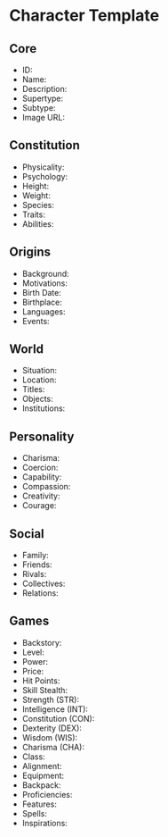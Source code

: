 # Character Template

## Core
- <span class="text-field" data-tooltip="Text">ID</span>: 
- <span class="text-field" data-tooltip="Text">Name</span>: 
- <span class="text-field" data-tooltip="Text">Description</span>: 
- <span class="text-field" data-tooltip="Text">Supertype</span>: 
- <span class="text-field" data-tooltip="Text">Subtype</span>: 
- <span class="text-field" data-tooltip="Text">Image URL</span>: 

## Constitution
- <span class="text-field" data-tooltip="Text">Physicality</span>: 
- <span class="text-field" data-tooltip="Text">Psychology</span>: 
- <span class="number-field" data-tooltip="Number">Height</span>: 
- <span class="number-field" data-tooltip="Number">Weight</span>: 
- <span class="link-field" data-tooltip="Multi Species">Species</span>: 
- <span class="multi-link-field" data-tooltip="Multi Trait">Traits</span>: 
- <span class="multi-link-field" data-tooltip="Multi Ability">Abilities</span>: 

## Origins
- <span class="text-field" data-tooltip="Text">Background</span>: 
- <span class="text-field" data-tooltip="Text">Motivations</span>: 
- <span class="number-field" data-tooltip="Number">Birth Date</span>: 
- <span class="link-field" data-tooltip="Single Location">Birthplace</span>: 
- <span class="multi-link-field" data-tooltip="Multi Language">Languages</span>: 
- <span class="multi-link-field" data-tooltip="Multi Event">Events</span>: 

## World
- <span class="text-field" data-tooltip="Text">Situation</span>: 
- <span class="link-field" data-tooltip="Single Location">Location</span>: 
- <span class="multi-link-field" data-tooltip="Multi Title">Titles</span>: 
- <span class="multi-link-field" data-tooltip="Multi Object">Objects</span>: 
- <span class="multi-link-field" data-tooltip="Multi Institution">Institutions</span>: 

## Personality
- <span class="number-field" data-tooltip="Number, max: 100">Charisma</span>: 
- <span class="number-field" data-tooltip="Number, max: 100">Coercion</span>: 
- <span class="number-field" data-tooltip="Number, max: 100">Capability</span>: 
- <span class="number-field" data-tooltip="Number, max: 100">Compassion</span>: 
- <span class="number-field" data-tooltip="Number, max: 100">Creativity</span>: 
- <span class="number-field" data-tooltip="Number, max: 100">Courage</span>: 

## Social
- <span class="multi-link-field" data-tooltip="Multi Family">Family</span>: 
- <span class="multi-link-field" data-tooltip="Multi Character">Friends</span>: 
- <span class="multi-link-field" data-tooltip="Multi Character">Rivals</span>: 
- <span class="multi-link-field" data-tooltip="Multi Collective">Collectives</span>: 
- <span class="multi-link-field" data-tooltip="Multi Relation">Relations</span>: 

## Games
- <span class="text-field" data-tooltip="Text">Backstory</span>: 
- <span class="number-field" data-tooltip="Number, max: 100">Level</span>: 
- <span class="number-field" data-tooltip="Number">Power</span>: 
- <span class="number-field" data-tooltip="Number, max: 9999">Price</span>: 
- <span class="number-field" data-tooltip="Number, max: 999">Hit Points</span>: 
- <span class="number-field" data-tooltip="Number">Skill Stealth</span>: 
- <span class="number-field" data-tooltip="Number, max: 20">Strength (STR)</span>: 
- <span class="number-field" data-tooltip="Number, max: 20">Intelligence (INT)</span>: 
- <span class="number-field" data-tooltip="Number, max: 20">Constitution (CON)</span>: 
- <span class="number-field" data-tooltip="Number, max: 20">Dexterity (DEX)</span>: 
- <span class="number-field" data-tooltip="Number, max: 20">Wisdom (WIS)</span>: 
- <span class="number-field" data-tooltip="Number, max: 20">Charisma (CHA)</span>: 
- <span class="text-field" data-tooltip="Text">Class</span>: 
- <span class="text-field" data-tooltip="Text">Alignment</span>: 
- <span class="multi-link-field" data-tooltip="Multi Object">Equipment</span>: 
- <span class="multi-link-field" data-tooltip="Multi Object">Backpack</span>: 
- <span class="multi-link-field" data-tooltip="Multi Ability">Proficiencies</span>: 
- <span class="multi-link-field" data-tooltip="Multi Trait">Features</span>: 
- <span class="multi-link-field" data-tooltip="Multi Ability">Spells</span>: 
- <span class="multi-link-field" data-tooltip="Multi Construct">Inspirations</span>: 
